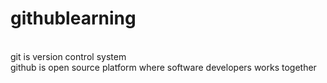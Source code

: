 # githublearning
<br/>
git is version control system 
<br/>
github is open source platform where software developers works together
